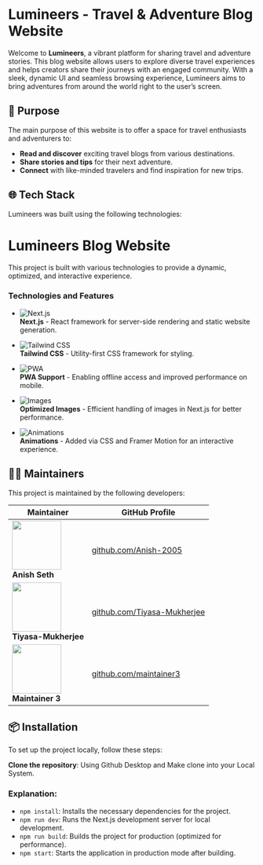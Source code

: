 # Lumineers - Travel & Adventure Blog Website

Welcome to **Lumineers**, a vibrant platform for sharing travel and adventure stories. This blog website allows users to explore diverse travel experiences and helps creators share their journeys with an engaged community. With a sleek, dynamic UI and seamless browsing experience, Lumineers aims to bring adventures from around the world right to the user’s screen.

## 🚀 Purpose
The main purpose of this website is to offer a space for travel enthusiasts and adventurers to:
- **Read and discover** exciting travel blogs from various destinations.
- **Share stories and tips** for their next adventure.
- **Connect** with like-minded travelers and find inspiration for new trips.

## 🌐 Tech Stack
Lumineers was built using the following technologies:

# Lumineers Blog Website

This project is built with various technologies to provide a dynamic, optimized, and interactive experience.

### Technologies and Features

- ![Next.js](https://img.shields.io/badge/-Next.js-05122A?style=flat&logo=next.js)  
  **Next.js** - React framework for server-side rendering and static website generation.

- ![Tailwind CSS](https://img.shields.io/badge/-Tailwind%20CSS-05122A?style=flat&logo=tailwindcss)  
  **Tailwind CSS** - Utility-first CSS framework for styling.

- ![PWA](https://img.shields.io/badge/-PWA-05122A?style=flat&logo=googlechrome)  
  **PWA Support** - Enabling offline access and improved performance on mobile.

- ![Images](https://img.shields.io/badge/-Images-05122A?style=flat&logo=photo)  
  **Optimized Images** - Efficient handling of images in Next.js for better performance.

- ![Animations](https://img.shields.io/badge/-Animations-05122A?style=flat&logo=framer)  
  **Animations** - Added via CSS and Framer Motion for an interactive experience.


## 👨‍💻 Maintainers
This project is maintained by the following developers:

| Maintainer      | GitHub Profile                                       |
|-----------------|------------------------------------------------------|
| <img src="https://github.com/Anish-2005.png?size=100" width="100" height="100" /> <br> **Anish Seth** | [github.com/Anish-2005](https://github.com/Anish-2005) |
| <img src="https://github.com/Tiyasa-Mukherjee.png?size=100" width="100" height="100" /> <br> **Tiyasa-Mukherjee** | [github.com/Tiyasa-Mukherjee](https://github.com/Tiyasa-Mukherjee) |
| <img src="https://github.com/maintainer3.png?size=100" width="100" height="100" /> <br> **Maintainer 3** | [github.com/maintainer3](https://github.com/maintainer3) |


## 📦 Installation
To set up the project locally, follow these steps:

**Clone the repository**:
  Using Github Desktop and Make clone into your Local System.

  
### Explanation:
- `npm install`: Installs the necessary dependencies for the project.
- `npm run dev`: Runs the Next.js development server for local development.
- `npm run build`: Builds the project for production (optimized for performance).
- `npm start`: Starts the application in production mode after building.
